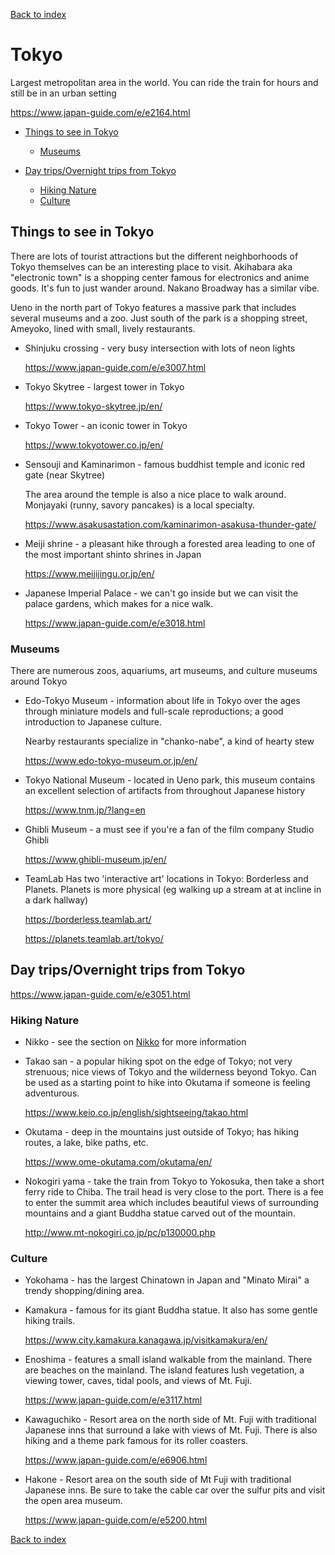 
[Back to index](index)

# Tokyo

Largest metropolitan area in the world.  You can ride the train for hours and still be
in an urban setting

<https://www.japan-guide.com/e/e2164.html>

- [Things to see in Tokyo](tokyo.md#things-to-see-in-tokyo)
  - [Museums](tokyo.md#museums)

- [Day trips/Overnight trips from Tokyo](tokyo.md#day-tripsovernight-trips-from-tokyo)
  - [Hiking Nature](tokyo.md#hiking-nature)
  - [Culture](tokyo.md#culture)

## Things to see in Tokyo

There are lots of tourist attractions but the different neighborhoods of Tokyo
themselves can be an interesting place to visit. Akihabara aka "electronic town" is
a shopping center famous for electronics and anime goods.
It's fun to just wander around. Nakano Broadway has a similar vibe.

Ueno in the north part of Tokyo features a massive park that includes several
museums and a zoo.  Just south of the park is a shopping street, Ameyoko, lined with
small, lively restaurants.


- Shinjuku crossing - very busy intersection with lots of neon lights 
  
  <https://www.japan-guide.com/e/e3007.html>

- Tokyo Skytree - largest tower in Tokyo

  <https://www.tokyo-skytree.jp/en/>
  
- Tokyo Tower - an iconic tower in Tokyo

  <https://www.tokyotower.co.jp/en/>

- Sensouji and Kaminarimon - famous buddhist temple and iconic red gate (near Skytree)

  The area around the temple is also a nice place to walk around. Monjayaki (runny, savory pancakes) is a local specialty.

  <https://www.asakusastation.com/kaminarimon-asakusa-thunder-gate/>

- Meiji shrine - a pleasant hike through a forested area leading to one of the most important shinto shrines in Japan

  <https://www.meijijingu.or.jp/en/>

- Japanese Imperial Palace - we can't go inside but we can visit the palace gardens, which makes for a nice walk.

  <https://www.japan-guide.com/e/e3018.html>


### Museums

There are numerous zoos, aquariums, art museums, and culture museums around Tokyo

- Edo-Tokyo Museum - information about life in Tokyo over the ages through miniature models and full-scale reproductions; a good introduction to Japanese culture.

  Nearby restaurants specialize in "chanko-nabe", a kind of hearty stew

  <https://www.edo-tokyo-museum.or.jp/en/>
	  
- Tokyo National Museum - located in Ueno park, this museum contains an excellent selection of artifacts from throughout Japanese history

  <https://www.tnm.jp/?lang=en>

- Ghibli Museum - a must see if you're a fan of the film company Studio Ghibli

  <https://www.ghibli-museum.jp/en/>

- TeamLab Has two 'interactive art' locations in Tokyo: Borderless and Planets.  Planets is more physical (eg walking up a stream at at incline in a dark hallway)

  <https://borderless.teamlab.art/>

  <https://planets.teamlab.art/tokyo/>

## Day trips/Overnight trips from Tokyo

  <https://www.japan-guide.com/e/e3051.html>


### Hiking Nature

- Nikko - see the section on [Nikko](other_places_of_interest.md#nikko) for more information

- Takao san - a popular hiking spot on the edge of Tokyo; not very strenuous; nice views of Tokyo and the wilderness beyond Tokyo.  Can be used as a starting point to hike into Okutama if someone is feeling adventurous.

  <https://www.keio.co.jp/english/sightseeing/takao.html>

- Okutama - deep in the mountains just outside of Tokyo; has hiking routes, a lake, bike paths, etc.

  <https://www.ome-okutama.com/okutama/en/>

- Nokogiri yama - take the train from Tokyo to Yokosuka, then take a short ferry ride to Chiba. The trail head is very close to the port.  There is a fee to enter the summit area which includes beautiful views of surrounding mountains and a giant Buddha statue carved out of the mountain.

  <http://www.mt-nokogiri.co.jp/pc/p130000.php>

### Culture

- Yokohama - has the largest Chinatown in Japan and "Minato Mirai" a trendy shopping/dining area.

- Kamakura - famous for its giant Buddha statue. It also has some gentle hiking trails.

  <https://www.city.kamakura.kanagawa.jp/visitkamakura/en/>

- Enoshima - features a small island walkable from the mainland.  There are beaches on the mainland. The island features lush vegetation, a viewing tower, caves, tidal pools, and views of Mt. Fuji.

  <https://www.japan-guide.com/e/e3117.html>

- Kawaguchiko - Resort area on the north side of Mt. Fuji with traditional Japanese inns that surround a lake with views of Mt. Fuji.  There is also hiking and a theme park famous for its roller coasters.

  <https://www.japan-guide.com/e/e6906.html>

- Hakone - Resort area on the south side of Mt Fuji with traditional Japanese inns. Be sure to take the cable car over the sulfur pits and visit the open area museum.

  <https://www.japan-guide.com/e/e5200.html>

[Back to index](index)
